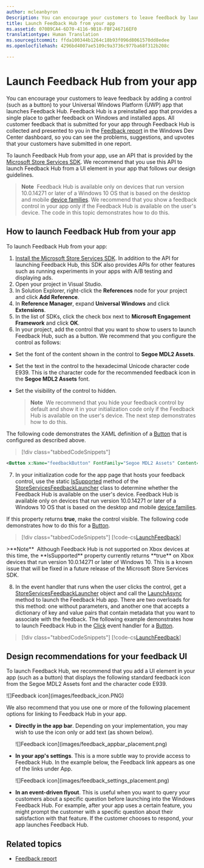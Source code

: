 ```yaml
---
author: mcleanbyron
Description: You can encourage your customers to leave feedback by launching Feedback Hub from your app.
title: Launch Feedback Hub from your app
ms.assetid: 070B9CA4-6D70-4116-9B18-FBF246716EF0
translationtype: Human Translation
ms.sourcegitcommit: ffda100344b1264c18b93f096d8061570dd8edee
ms.openlocfilehash: 4296bd4007ae5109c9a3736c977ba68f312b208c

---
```


# <a name="launch-feedback-hub-from-your-app"></a>Launch Feedback Hub from your app

You can encourage your customers to leave feedback by adding a control (such as a button) to your Universal Windows Platform (UWP) app that launches Feedback Hub. Feedback Hub is a preinstalled app that provides a single place to gather feedback on Windows and installed apps. All customer feedback that is submitted for your app through Feedback Hub is collected and presented to you in the [Feedback report](../publish/feedback-report.md) in the Windows Dev Center dashboard, so you can see the problems, suggestions, and upvotes that your customers have submitted in one report.

To launch Feedback Hub from your app, use an API that is provided by the [Microsoft Store Services SDK](http://aka.ms/store-em-sdk). We recommend that you use this API to launch Feedback Hub from a UI element in your app that follows our design guidelines.

>**Note**&nbsp;&nbsp;Feedback Hub is available only on devices that run version 10.0.14271 or later of a Windows 10 OS that is based on the desktop and mobile [device families](https://msdn.microsoft.com/windows/uwp/get-started/universal-application-platform-guide#device-families). We recommend that you show a feedback control in your app only if the Feedback Hub is available on the user's device. The code in this topic demonstrates how to do this.

## <a name="how-to-launch-feedback-hub-from-your-app"></a>How to launch Feedback Hub from your app

To launch Feedback Hub from your app:

1. [Install the Microsoft Store Services SDK](microsoft-store-services-sdk.md#install-the-sdk). In addition to the API for launching Feedback Hub, this SDK also provides APIs for other features such as running experiments in your apps with A/B testing and displaying ads.
2. Open your project in Visual Studio.
3. In Solution Explorer, right-click the **References** node for your project and click **Add Reference**.
4. In **Reference Manager**, expand **Universal Windows** and click **Extensions**.
5. In the list of SDKs, click the check box next to **Microsoft Engagement Framework** and click **OK**.
6. In your project, add the control that you want to show to users to launch Feedback Hub, such as a button. We recommend that you configure the control as follows:
  * Set the font of the content shown in the control to **Segoe MDL2 Assets**.
  * Set the text in the control to the hexadecimal Unicode character code E939. This is the character code for the recommended feedback icon in the **Segoe MDL2 Assets** font.
  * Set the visibility of the control to hidden.

    > **Note**&nbsp;&nbsp;We recommend that you hide your feedback control by default and show it in your initialization code only if the Feedback Hub is available on the user's device. The next step demonstrates how to do this.

  The following code demonstrates the XAML definition of a [Button](https://msdn.microsoft.com/library/windows/apps/windows.ui.xaml.controls.button.aspx) that is configured as described above.

  > [!div class="tabbedCodeSnippets"]
  ```xml
  <Button x:Name="feedbackButton" FontFamily="Segoe MDL2 Assets" Content="&#xE939;" HorizontalAlignment="Left" Margin="138,352,0,0" VerticalAlignment="Top" Visibility="Collapsed"  Click="feedbackButton_Click"/>
  ```

7. In your initialization code for the app page that hosts your feedback control, use the static [IsSupported](https://msdn.microsoft.com/library/windows/apps/microsoft.services.store.engagement.storeservicesfeedbacklauncher.issupported.aspx) method of the [StoreServicesFeedbackLauncher](https://msdn.microsoft.com/library/windows/apps/microsoft.services.store.engagement.storeservicesfeedbacklauncher.aspx) class to determine whether the Feedback Hub is available on the user's device. Feedback Hub is available only on devices that run version 10.0.14271 or later of a Windows 10 OS that is based on the desktop and mobile [device families](https://msdn.microsoft.com/windows/uwp/get-started/universal-application-platform-guide#device-families).

  If this property returns **true**, make the control visible. The following code demonstrates how to do this for a [Button](https://msdn.microsoft.com/library/windows/apps/windows.ui.xaml.controls.button.aspx).

  > [!div class="tabbedCodeSnippets"]
  [!code-cs[LaunchFeedback](./code/StoreSDKSamples/cs/FeedbackPage.xaml.cs#ToggleFeedbackVisibility)]

  <span/>
  >**Note**&nbsp;&nbsp;Although Feedback Hub is not supported on Xbox devices at this time, the **IsSupported** property currently returns **true** on Xbox devices that run version 10.0.14271 or later of Windows 10. This is a known issue that will be fixed in a future release of the Microsoft Store Services SDK.  

8. In the event handler that runs when the user clicks the control, get a [StoreServicesFeedbackLauncher](https://msdn.microsoft.com/library/windows/apps/microsoft.services.store.engagement.storeservicesfeedbacklauncher.aspx) object and call the [LaunchAsync](https://msdn.microsoft.com/library/windows/apps/microsoft.services.store.engagement.storeservicesfeedbacklauncher.launchasync.aspx) method to launch the Feedback Hub app. There are two overloads for this method: one without parameters, and another one that accepts a dictionary of key and value pairs that contain metadata that you want to associate with the feedback. The following example demonstrates how to launch Feedback Hub in the [Click](https://msdn.microsoft.com/library/windows/apps/windows.ui.xaml.controls.primitives.buttonbase.click.aspx) event handler for a [Button](https://msdn.microsoft.com/library/windows/apps/windows.ui.xaml.controls.button.aspx).

  > [!div class="tabbedCodeSnippets"]
  [!code-cs[LaunchFeedback](./code/StoreSDKSamples/cs/FeedbackPage.xaml.cs#FeedbackButtonClick)]

## <a name="design-recommendations-for-your-feedback-ui"></a>Design recommendations for your feedback UI

To launch Feedback Hub, we recommend that you add a UI element in your app (such as a button) that displays the following standard feedback icon from the Segoe MDL2 Assets font and the character code E939.

![]Feedback icon](images/feedback_icon.PNG)

We also recommend that you use one or more of the following placement options for linking to Feedback Hub in your app.
* **Directly in the app bar**. Depending on your implementation, you may wish to use the icon only or add text (as shown below).

  ![]Feedback icon](images/feedback_appbar_placement.png)

* **In your app's settings**. This is a more subtle way to provide access to Feedback Hub. In the example below, the Feedback link appears as one of the links under App.

  ![]Feedback icon](images/feedback_settings_placement.png)

* **In an event-driven flyout**. This is useful when you want to query your customers about a specific question before launching into the Windows Feedback Hub. For example, after your app uses a certain feature, you might prompt the customer with a specific question about their satisfaction with that feature. If the customer chooses to respond, your app launches Feedback Hub.


## <a name="related-topics"></a>Related topics

* [Feedback report](../publish/feedback-report.md)



<!--HONumber=Dec16_HO1-->


